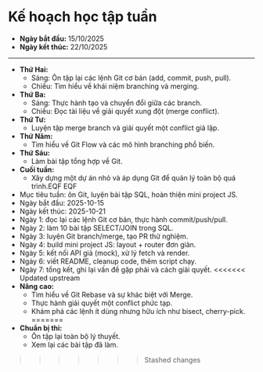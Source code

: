 # Kế hoạch học tập tuần

- **Ngày bắt đầu:** 15/10/2025
- **Ngày kết thúc:** 22/10/2025

---

- **Thứ Hai:**
  - Sáng: Ôn tập lại các lệnh Git cơ bản (add, commit, push, pull).
  - Chiều: Tìm hiểu về khái niệm branching và merging.
- **Thứ Ba:**
  - Sáng: Thực hành tạo và chuyển đổi giữa các branch.
  - Chiều: Đọc tài liệu về giải quyết xung đột (merge conflict).
- **Thứ Tư:**
  - Luyện tập merge branch và giải quyết một conflict giả lập.
- **Thứ Năm:**
  - Tìm hiểu về Git Flow và các mô hình branching phổ biến.
- **Thứ Sáu:**
  - Làm bài tập tổng hợp về Git.
- **Cuối tuần:**
  - Xây dựng một dự án nhỏ và áp dụng Git để quản lý toàn bộ quá trình.EQF
EQF
- Mục tiêu tuần: ôn Git, luyện bài tập SQL, hoàn thiện mini project JS.
- Ngày bắt đầu: 2025-10-15
- Ngày kết thúc: 2025-10-21
- Ngày 1: đọc lại các lệnh Git cơ bản, thực hành commit/push/pull.
- Ngày 2: làm 10 bài tập SELECT/JOIN trong SQL.
- Ngày 3: luyện Git branch/merge, tạo PR thử nghiệm.
- Ngày 4: build mini project JS: layout + router đơn giản.
- Ngày 5: kết nối API giả (mock), xử lý fetch và render.
- Ngày 6: viết README, cleanup code, thêm script chạy.
- Ngày 7: tổng kết, ghi lại vấn đề gặp phải và cách giải quyết.
<<<<<<< Updated upstream
- **Nâng cao:**
  - Tìm hiểu về Git Rebase và sự khác biệt với Merge.
  - Thực hành giải quyết một conflict phức tạp.
  - Khám phá các lệnh ít dùng nhưng hữu ích như bisect, cherry-pick.
=======
- **Chuẩn bị thi:**
  - Ôn tập lại toàn bộ lý thuyết.
  - Xem lại các bài tập đã làm.
>>>>>>> Stashed changes
